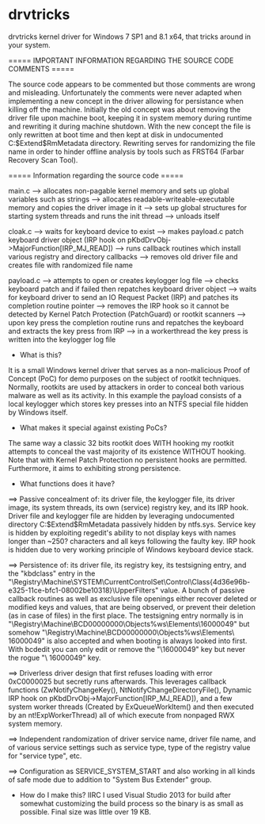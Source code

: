 # drvtricks
drvtricks kernel driver for Windows 7 SP1 and 8.1 x64, that tricks around in your system.



===== IMPORTANT INFORMATION REGARDING THE SOURCE CODE COMMENTS =====

The source code appears to be commented but those comments are wrong and misleading. Unfortunately the comments were never adapted when implementing a new concept in the driver allowing for persistance when killing off the machine. Initially the old concept was about removing the driver file upon machine boot, keeping it in system memory during runtime and rewriting it during machine shutdown.
With the new concept the file is only rewritten at boot time and then kept at disk in undocumented C:\$Extend\$RmMetadata directory. Rewriting serves for randomizing the file name in order to hinder offline analysis by tools such as FRST64 (Farbar Recovery Scan Tool).



===== Information regarding the source code =====

main.c --> allocates non-pagable kernel memory and sets up global variables such as strings
       --> allocates readable-writeable-executable memory and copies the driver image in it
       --> sets up global structures for starting system threads and runs the init thread
       --> unloads itself

cloak.c --> waits for keyboard device to exist
        --> makes payload.c patch keyboard driver object (IRP hook on pKbdDrvObj->MajorFunction[IRP_MJ_READ])
        --> runs callback routines which install various registry and directory callbacks
        --> removes old driver file and creates file with randomized file name

payload.c --> attempts to open or creates keylogger log file
          --> checks keyboard patch and if failed then repatches keyboard driver object
          --> waits for keyboard driver to send an IO Request Packet (IRP) and patches its completion routine pointer
          --> removes the IRP hook so it cannot be detected by Kernel Patch Protection (PatchGuard) or rootkit scanners
          --> upon key press the completion routine runs and repatches the keyboard and extracts the key press from IRP
          --> in a workerthread the key press is written into the keylogger log file



- What is this?

It is a small Windows kernel driver that serves as a non-malicious Proof of Concept (PoC) for demo purposes on the subject of rootkit techniques.
Normally, rootkits are used by attackers in order to conceal both various malware as well as its activity. In this example the payload consists of a local keylogger which stores key presses into an NTFS special file hidden by Windows itself.


- What makes it special against existing PoCs?

The same way a classic 32 bits rootkit does WITH hooking my rootkit attempts to conceal the vast majority of its existence WITHOUT hooking. Note that with Kernel Patch Protection no persistent hooks are permitted. Furthermore, it aims to exhibiting strong persistence.


- What functions does it have?

==> Passive concealment of: its driver file, the keylogger file, its driver image, its system threads,
    its own (service) registry key, and its IRP hook. Driver file and keylogger file are hidden by leveraging
    undocumented directory C:\$Extend\$RmMetadata passively hidden by ntfs.sys. Service key is hidden by exploiting
    regedit's ability to not display keys with names longer than ~250? characters and all keys following the faulty
    key. IRP hook is hidden due to very working principle of Windows keyboard device stack.

==> Persistence of: its driver file, its registry key, its testsigning entry, and the "kbdclass" entry in the
    "\Registry\Machine\SYSTEM\CurrentControlSet\Control\Class\{4d36e96b-e325-11ce-bfc1-08002be10318}\\UpperFilters"
    value. A bunch of passive callback routines as well as exclusive file openings either recover deleted or modified
    keys and values, that are being observed, or prevent their deletion (as in case of files) in the first place.
    The testsigning entry normally is in "\Registry\Machine\BCD00000000\Objects\%ws\Elements\16000049" but
    somehow "\Registry\Machine\BCD00000000\Objects\%ws\Elements\ 16000049" is also accepted and when booting
    is always looked into first. With bcdedit you can only edit or remove the "\16000049" key but never the rogue
    "\ 16000049\" key.
    
==> Driverless driver design that first refuses loading with error 0xC0000025 but secretly runs afterwards.
    This leverages callback functions (ZwNotifyChangeKey(), NtNotifyChangeDirectoryFile(), Dynamic IRP hook on
    pKbdDrvObj->MajorFunction[IRP_MJ_READ]), and a few system worker threads (Created by ExQueueWorkItem() and then
    executed by an nt!ExpWorkerThread) all of which execute from nonpaged RWX system memory.
    
==> Independent randomization of driver service name, driver file name, and of various service settings such as
    service type, type of the registry value for "service type", etc.
    
==> Configuration as SERVICE_SYSTEM_START and also working in all kinds of safe mode due to addition to
    "System Bus Extender" group.
    
- How do I make this?
IIRC I used Visual Studio 2013 for build after somewhat customizing the build process so the binary is as small as possible. Final size was little over 19 KB.
